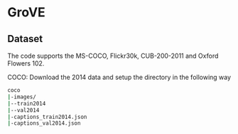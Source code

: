 # GroVE

## Dataset
The code supports the MS-COCO, Flickr30k, CUB-200-2011 and Oxford Flowers 102.

COCO: Download the 2014 data and setup the directory in the following way

```bash
coco
|-images/
|--train2014 
|--val2014 
|-captions_train2014.json 
|-captions_val2014.json
```
